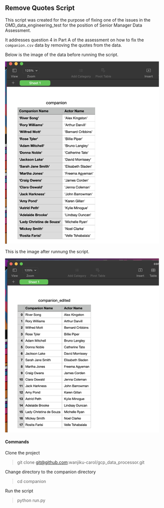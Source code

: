 ## Remove Quotes Script

This script was created for the purpose of fixing one of the issues in the OMD_data_engineering_test for the position of Senior Manager Data Assessment.

It addresses question 4 in Part A of the assessment on how to fix the `companion.csv` data by removing the quotes from the data.

Below is the image of the data before running the script.

![Original companion.csv](before.png)

This is the image after runnung the script.

![Original companion.csv](after.png)

#### Commands

Clone the project

> git clone git@github.com:wanjiku-carol/gcp_data_processor.git

Change directory to the companion directory

> cd companion

Run the script

> python run.py
